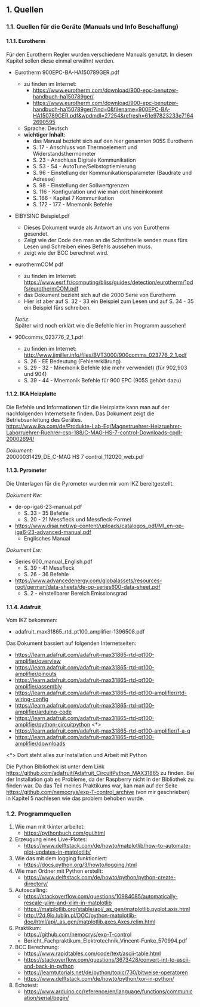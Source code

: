## 1. Quellen
### 1.1. Quellen für die Geräte (Manuals und Info Beschaffung)
#### 1.1.1. Eurotherm
Für den Eurotherm Regler wurden verschiedene Manuals genutzt. In diesen Kapitel sollen diese einmal erwähnt werden.    

- Eurotherm 900EPC-BA-HA150789GER.pdf    
    - zu finden im Internet:    
        - https://www.eurotherm.com/download/900-epc-benutzer-handbuch-ha150789ger/
        - https://www.eurotherm.com/download/900-epc-benutzer-handbuch-ha150789ger/?ind=0&filename=900EPC-BA-HA150789GER.pdf&wpdmdl=27254&refresh=61e97823233e71642690595  
    - Sprache: Deutsch    
    - **wichtiger Inhalt**:
        - das Manual bezieht sich auf den hier genannten 905S Eurotherm   
        - S. 17 - Anschluss von Thermoelement und Widerstandsthermometer
        - S. 23 - Anschluss Digitale Kommunikation
        - S. 53 - 54 - AutoTune/Selbstoptiemierung
        - S. 96 - Einstellung der Kommunikationsparameter (Baudrate und Adresse)
        - S. 98 - Einstellung der Sollwertgrenzen
        - S. 116 - Konfiguration und wie man dort hineinkommt
        - S. 166 - Kapitel 7 Kommunikation 
        - S. 172 - 177 - Mnemonik Befehle

- EIBYSINC Beispiel.pdf
    - Dieses Dokument wurde als Antwort an uns von Eurotherm gesendet.
    - Zeigt wie der Code den man an die Schnittstelle senden muss fürs Lesen und Schreiben eines Befehls aussehen muss.
    - zeigt wie der BCC berechnet wird. 

- eurothermCOM.pdf
    - zu finden im Internet: https://www.esrf.fr/computing/bliss/guides/detection/eurotherm/1pdfs/eurothermCOM.pdf 
    - das Dokument bezieht sich auf die 2000 Serie von Eurotherm
    - Hier ist aber auf S. 32 - 33 ein Beispiel zum Lesen und auf S. 34 - 35 ein Beispiel fürs schreiben.

    *Notiz*:    
    Später wird noch erklärt wie die Befehle hier im Programm aussehen!

- 900comms_023776_2_1.pdf   
    - zu finden im Internet: http://www.jjmiller.info/files/BVT3000/900comms_023776_2_1.pdf 
    - S. 26 - EE Bedeutung (Fehlererklärung)
    - S. 29 - 32 - Mnemonik Befehle (die mehr verwendet) (für 902,903 und 904)
    - S. 39 - 44 - Mnemonik Befehle für 900 EPC (905S gehört dazu)

#### 1.1.2. IKA Heizplatte
Die Befehle und Informationen für die Heizplatte kann man auf der nachfolgenden Internetseite finden. Das Dokument zeigt die Betriebsanleitung des Gerätes.   
https://www.ika.com/de/Produkte-Lab-Eq/Magnetruehrer-Heizruehrer-Laborruehrer-Ruehrer-csp-188/C-MAG-HS-7-control-Downloads-cpdl-20002694/

*Dokument:*     
20000031429_DE_C-MAG HS 7 control_112020_web.pdf

#### 1.1.3. Pyrometer
Die Unterlagen für die Pyrometer wurden mir vom IKZ bereitgestellt.     
   
*Dokument Kw:*   
- de-op-iga6-23-manual.pdf
    - S. 33 - 35 Befehle
    - S. 20 - 21 Messfleck und Messfleck-Formel
- https://www.disai.net/wp-content/uploads/catalogos_pdf/MI_en-op-iga6-23-advanced-manual.pdf
    - Englisches Manual   

*Dokument Lw:*    
- Series 600_manual_English.pdf
    - S. 39 - 41 Messfleck
    - S. 26 - 36 Befehle
- https://www.advancedenergy.com/globalassets/resources-root/german/data-sheets/de-op-series600-data-sheet.pdf 
    - S. 2 - einstellbarer Bereich Emissionsgrad

#### 1.1.4. Adafruit
Vom IKZ bekommen:
- adafruit_max31865_rtd_pt100_amplifier-1396508.pdf

Das Dokument bassiert auf folgenden Internetseiten:
- https://learn.adafruit.com/adafruit-max31865-rtd-pt100-amplifier/overview
- https://learn.adafruit.com/adafruit-max31865-rtd-pt100-amplifier/pinouts 
- https://learn.adafruit.com/adafruit-max31865-rtd-pt100-amplifier/assembly 
- https://learn.adafruit.com/adafruit-max31865-rtd-pt100-amplifier/rtd-wiring-config
- https://learn.adafruit.com/adafruit-max31865-rtd-pt100-amplifier/arduino-code 
- https://learn.adafruit.com/adafruit-max31865-rtd-pt100-amplifier/python-circuitpython <*>
- https://learn.adafruit.com/adafruit-max31865-rtd-pt100-amplifier/f-a-q 
- https://learn.adafruit.com/adafruit-max31865-rtd-pt100-amplifier/downloads

<*> Dort steht alles zur Installation und Arbeit mit Python

Die Python Bibliothek ist unter dem Link https://github.com/adafruit/Adafruit_CircuitPython_MAX31865 zu finden. Bei der Installation gab es Probleme, da der Raspberry nicht in der Bibliothek zu finden war. Da das Teil meines Praktikums war, kan man auf der Seite https://github.com/nemocrys/exp-T-control_archive (von mir geschrieben) in Kapitel 5 nachlesen wie das problem behoben wurde. 

### 1.2. Programmquellen
1. Wie man mit tkinter arbeitet:
    - https://pythonbuch.com/gui.html 
2. Erzeugung eines Live-Plotes:
    - https://www.delftstack.com/de/howto/matplotlib/how-to-automate-plot-updates-in-matplotlib/
3. Wie das mit dem logging funktioniert:
    - https://docs.python.org/3/howto/logging.html 
4. Wie man Ordner mit Python erstellt:
    - https://www.delftstack.com/de/howto/python/python-create-directory/ 
5. Autoscalling:
    - https://stackoverflow.com/questions/10984085/automatically-rescale-ylim-and-xlim-in-matplotlib 
    - https://matplotlib.org/stable/api/_as_gen/matplotlib.pyplot.axis.html
    - http://2d.9lo.lublin.pl/DOC/python-matplotlib-doc/html/api/_as_gen/matplotlib.axes.Axes.relim.html 
6. Praktikum:
    - https://github.com/nemocrys/exp-T-control 
    - Bericht_Fachpraktikum_Elektrotechnik_Vincent-Funke_570994.pdf
7. BCC Berechnung:
    - https://www.rapidtables.com/code/text/ascii-table.html 
    - https://stackoverflow.com/questions/3673428/convert-int-to-ascii-and-back-in-python
    - https://learntutorials.net/de/python/topic/730/bitweise-operatoren
    - https://www.delftstack.com/de/howto/python/xor-in-python/
8. Echotest:
    - https://www.arduino.cc/reference/en/language/functions/communication/serial/begin/